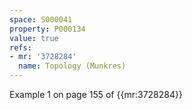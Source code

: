 ```yaml
---
space: S000041
property: P000134
value: true
refs:
- mr: '3728284'
  name: Topology (Munkres)
---
```


Example 1 on page 155 of {{mr:3728284}}
